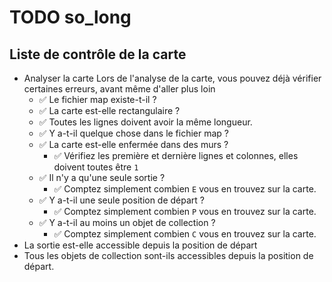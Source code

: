 # TODO so_long

## Liste de contrôle de la carte

- Analyser la carte Lors de l'analyse de la carte, vous pouvez déjà vérifier certaines erreurs, avant même d'aller plus loin
  - ✅ Le fichier map existe-t-il ?
  - ✅ La carte est-elle rectangulaire ?
  - ✅ Toutes les lignes doivent avoir la même longueur.
  - ✅ Y a-t-il quelque chose dans le fichier map ?
  - ✅ La carte est-elle enfermée dans des murs ?
    - ✅ Vérifiez les première et dernière lignes et colonnes, elles doivent toutes être `1`
  - ✅ Il n'y a qu'une seule sortie ?
    - ✅ Comptez simplement combien `E` vous en trouvez sur la carte.
  - ✅ Y a-t-il une seule position de départ ?
    - ✅ Comptez simplement combien `P` vous en trouvez sur la carte.
  - ✅ Y a-t-il au moins un objet de collection ?
    - ✅ Comptez simplement combien `C` vous en trouvez sur la carte.
- La sortie est-elle accessible depuis la position de départ
- Tous les objets de collection sont-ils accessibles depuis la position de départ.
